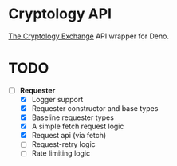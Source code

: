 # Cryptology API

[The Cryptology Exchange](https://cryptology.com) API wrapper for Deno.

# TODO

- [ ] **Requester**
  - [x] Logger support
  - [x] Requester constructor and base types
  - [x] Baseline requester types
  - [x] A simple fetch request logic
  - [x] Request api (via fetch)
  - [ ] Request-retry logic
  - [ ] Rate limiting logic

